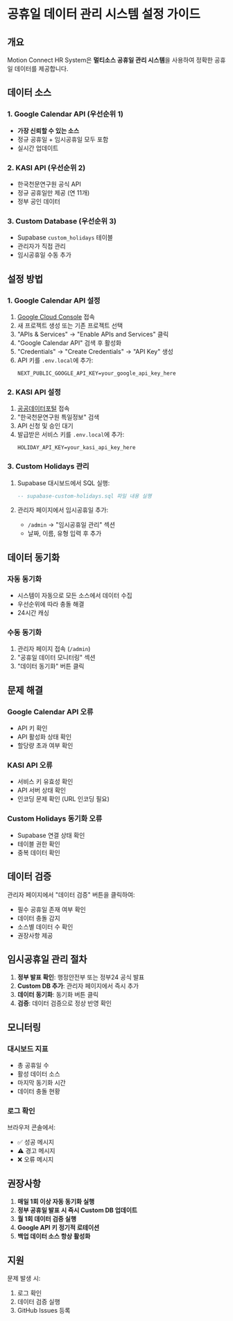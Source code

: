 # 공휴일 데이터 관리 시스템 설정 가이드

## 개요

Motion Connect HR System은 **멀티소스 공휴일 관리 시스템**을 사용하여 정확한 공휴일 데이터를 제공합니다.

## 데이터 소스

### 1. Google Calendar API (우선순위 1)
- **가장 신뢰할 수 있는 소스**
- 정규 공휴일 + 임시공휴일 모두 포함
- 실시간 업데이트

### 2. KASI API (우선순위 2)  
- 한국천문연구원 공식 API
- 정규 공휴일만 제공 (연 11개)
- 정부 공인 데이터

### 3. Custom Database (우선순위 3)
- Supabase `custom_holidays` 테이블
- 관리자가 직접 관리
- 임시공휴일 수동 추가

## 설정 방법

### 1. Google Calendar API 설정

1. [Google Cloud Console](https://console.cloud.google.com) 접속
2. 새 프로젝트 생성 또는 기존 프로젝트 선택
3. "APIs & Services" → "Enable APIs and Services" 클릭
4. "Google Calendar API" 검색 후 활성화
5. "Credentials" → "Create Credentials" → "API Key" 생성
6. API 키를 `.env.local`에 추가:
   ```
   NEXT_PUBLIC_GOOGLE_API_KEY=your_google_api_key_here
   ```

### 2. KASI API 설정

1. [공공데이터포털](https://www.data.go.kr) 접속
2. "한국천문연구원 특일정보" 검색
3. API 신청 및 승인 대기
4. 발급받은 서비스 키를 `.env.local`에 추가:
   ```
   HOLIDAY_API_KEY=your_kasi_api_key_here
   ```

### 3. Custom Holidays 관리

1. Supabase 대시보드에서 SQL 실행:
   ```sql
   -- supabase-custom-holidays.sql 파일 내용 실행
   ```

2. 관리자 페이지에서 임시공휴일 추가:
   - `/admin` → "임시공휴일 관리" 섹션
   - 날짜, 이름, 유형 입력 후 추가

## 데이터 동기화

### 자동 동기화
- 시스템이 자동으로 모든 소스에서 데이터 수집
- 우선순위에 따라 충돌 해결
- 24시간 캐싱

### 수동 동기화
1. 관리자 페이지 접속 (`/admin`)
2. "공휴일 데이터 모니터링" 섹션
3. "데이터 동기화" 버튼 클릭

## 문제 해결

### Google Calendar API 오류
- API 키 확인
- API 활성화 상태 확인
- 할당량 초과 여부 확인

### KASI API 오류
- 서비스 키 유효성 확인
- API 서버 상태 확인
- 인코딩 문제 확인 (URL 인코딩 필요)

### Custom Holidays 동기화 오류
- Supabase 연결 상태 확인
- 테이블 권한 확인
- 중복 데이터 확인

## 데이터 검증

관리자 페이지에서 "데이터 검증" 버튼을 클릭하여:
- 필수 공휴일 존재 여부 확인
- 데이터 충돌 감지
- 소스별 데이터 수 확인
- 권장사항 제공

## 임시공휴일 관리 절차

1. **정부 발표 확인**: 행정안전부 또는 정부24 공식 발표
2. **Custom DB 추가**: 관리자 페이지에서 즉시 추가
3. **데이터 동기화**: 동기화 버튼 클릭
4. **검증**: 데이터 검증으로 정상 반영 확인

## 모니터링

### 대시보드 지표
- 총 공휴일 수
- 활성 데이터 소스
- 마지막 동기화 시간
- 데이터 충돌 현황

### 로그 확인
브라우저 콘솔에서:
- ✅ 성공 메시지
- ⚠️ 경고 메시지  
- ❌ 오류 메시지

## 권장사항

1. **매일 1회 이상 자동 동기화 실행**
2. **정부 공휴일 발표 시 즉시 Custom DB 업데이트**
3. **월 1회 데이터 검증 실행**
4. **Google API 키 정기적 로테이션**
5. **백업 데이터 소스 항상 활성화**

## 지원

문제 발생 시:
1. 로그 확인
2. 데이터 검증 실행
3. GitHub Issues 등록